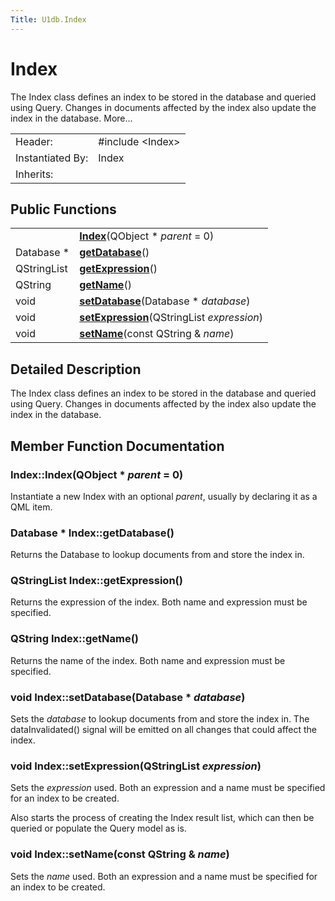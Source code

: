 ```yaml
---
Title: U1db.Index
---
```

        
Index
=====

The Index class defines an index to be stored in the database and queried using Query. Changes in documents affected by the index also update the index in the database. More...

|                  |                                                           |
|------------------|-----------------------------------------------------------|
| Header:          | <span class="preprocessor">\#include &lt;Index&gt;</span> |
| Instantiated By: | Index                                                     |
| Inherits:        |                                                           |

<span id="public-functions"></span>
Public Functions
----------------

|             |                                                                         |
|-------------|-------------------------------------------------------------------------|
|             | **[Index](#Index)**(QObject \* *parent* = 0)                  |
| Database \* | **[getDatabase](#getDatabase)**()                             |
| QStringList | **[getExpression](#getExpression)**()                         |
| QString     | **[getName](#getName)**()                                     |
| void        | **[setDatabase](#setDatabase)**(Database \* *database*)       |
| void        | **[setExpression](#setExpression)**(QStringList *expression*) |
| void        | **[setName](#setName)**(const QString & *name*)               |

<span id="details"></span>
Detailed Description
--------------------

The Index class defines an index to be stored in the database and queried using Query. Changes in documents affected by the index also update the index in the database.

Member Function Documentation
-----------------------------

### <span id="Index"></span>Index::<span class="name">Index</span>(<span class="type">QObject</span> \* *parent* = 0)

Instantiate a new Index with an optional *parent*, usually by declaring it as a QML item.

### <span id="getDatabase"></span><span class="type">Database</span> \* Index::<span class="name">getDatabase</span>()

Returns the Database to lookup documents from and store the index in.

### <span id="getExpression"></span><span class="type">QStringList</span> Index::<span class="name">getExpression</span>()

Returns the expression of the index. Both name and expression must be specified.

### <span id="getName"></span><span class="type">QString</span> Index::<span class="name">getName</span>()

Returns the name of the index. Both name and expression must be specified.

### <span id="setDatabase"></span><span class="type">void</span> Index::<span class="name">setDatabase</span>(<span class="type">Database</span> \* *database*)

Sets the *database* to lookup documents from and store the index in. The dataInvalidated() signal will be emitted on all changes that could affect the index.

### <span id="setExpression"></span><span class="type">void</span> Index::<span class="name">setExpression</span>(<span class="type">QStringList</span> *expression*)

Sets the *expression* used. Both an expression and a name must be specified for an index to be created.

Also starts the process of creating the Index result list, which can then be queried or populate the Query model as is.

### <span id="setName"></span><span class="type">void</span> Index::<span class="name">setName</span>(const <span class="type">QString</span> & *name*)

Sets the *name* used. Both an expression and a name must be specified for an index to be created.

